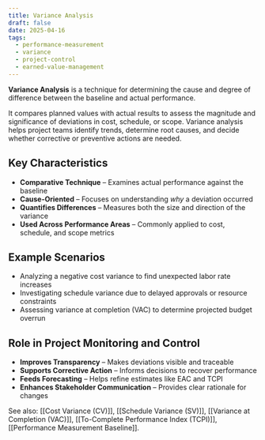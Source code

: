 ```yaml
---
title: Variance Analysis
draft: false
date: 2025-04-16
tags:
  - performance-measurement
  - variance
  - project-control
  - earned-value-management
---
```


**Variance Analysis** is a technique for determining the cause and degree of difference between the baseline and actual performance.

It compares planned values with actual results to assess the magnitude and significance of deviations in cost, schedule, or scope. Variance analysis helps project teams identify trends, determine root causes, and decide whether corrective or preventive actions are needed.

## Key Characteristics

- **Comparative Technique** – Examines actual performance against the baseline  
- **Cause-Oriented** – Focuses on understanding *why* a deviation occurred  
- **Quantifies Differences** – Measures both the size and direction of the variance  
- **Used Across Performance Areas** – Commonly applied to cost, schedule, and scope metrics  

## Example Scenarios

- Analyzing a negative cost variance to find unexpected labor rate increases  
- Investigating schedule variance due to delayed approvals or resource constraints  
- Assessing variance at completion (VAC) to determine projected budget overrun  

## Role in Project Monitoring and Control

- **Improves Transparency** – Makes deviations visible and traceable  
- **Supports Corrective Action** – Informs decisions to recover performance  
- **Feeds Forecasting** – Helps refine estimates like EAC and TCPI  
- **Enhances Stakeholder Communication** – Provides clear rationale for changes  

See also: [[Cost Variance (CV)]], [[Schedule Variance (SV)]], [[Variance at Completion (VAC)]], [[To-Complete Performance Index (TCPI)]], [[Performance Measurement Baseline]].

